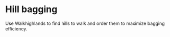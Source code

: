 # Hill bagging

Use Walkhighlands to find hills to walk and order them to maximize bagging efficiency.
